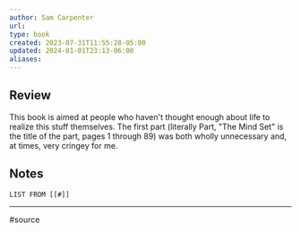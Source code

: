 ```yaml
---
author: Sam Carpenter
url: 
type: book
created: 2023-07-31T11:55:28-05:00
updated: 2024-01-01T23:13-06:00
aliases: 
---
```

## Review
This book is aimed at people who haven't thought enough about life to realize this stuff themselves. The first part (literally Part, "The Mind Set" is the title of the part, pages 1 through 89) was both wholly unnecessary and, at times, very cringey for me.

## Notes
```dataview
LIST FROM [[#]]
```

---
#source 
